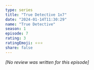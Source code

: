 ```yaml
---
type: series
title: "True Detective 1x7"
date: "2024-01-14T11:30:29"
name: "True Detective"
season: 1
episode: 7
rating: 3
ratingEmoji: ⭐️⭐️⭐️
share: false
---
```


*[No review was written for this episode]*
